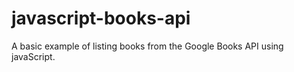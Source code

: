 # javascript-books-api
A basic example of listing books from the Google Books API using javaScript.
